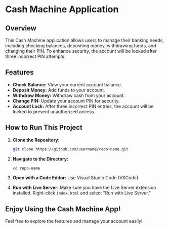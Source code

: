 # Cash Machine Application

## Overview

This Cash Machine application allows users to manage their banking needs, including checking balances, depositing money, withdrawing funds, and changing their PIN. To enhance security, the account will be locked after three incorrect PIN attempts.

## Features

- **Check Balance:** View your current account balance.
- **Deposit Money:** Add funds to your account.
- **Withdraw Money:** Withdraw cash from your account.
- **Change PIN:** Update your account PIN for security.
- **Account Lock:** After three incorrect PIN entries, the account will be locked to prevent unauthorized access.

## How to Run This Project

1. **Clone the Repository:**
   ```bash
   git clone https://github.com/username/repo-name.git
   ```

2. **Navigate to the Directory:**
   ```bash
   cd repo-name
   ```

3. **Open with a Code Editor:** 
   Use Visual Studio Code (VSCode).

4. **Run with Live Server:** 
   Make sure you have the Live Server extension installed. Right-click `index.html` and select "Run with Live Server."

## Enjoy Using the Cash Machine App!

Feel free to explore the features and manage your account easily!
